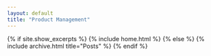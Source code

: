 ```yaml
---
layout: default
title: "Product Management"
---
```


{% if site.show_excerpts %}
  {% include home.html %}
{% else %}
  {% include archive.html title="Posts" %}
{% endif %}